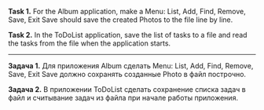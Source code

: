 **Task 1.**
For the Album application, make a Menu:
List, Add, Find, Remove, Save, Exit
Save should save the created Photos to the file line by line.

**Task 2.**
In the ToDoList application, save the list of tasks to a file and read the tasks from the file
when the application starts.


___________________________________________________

**Задача 1.**
Для приложения Album сделать Menu:
List, Add, Find, Remove, Save, Exit
Save должно сохранять созданные Photo в файл построчно.

**Задача 2.**
В приложении ToDoList сделать сохранение списка задач в файл и считывание задач из файла
при начале работы приложения.
